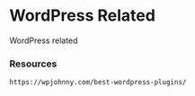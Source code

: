 # WordPress Related
WordPress related

### Resources
```
https://wpjohnny.com/best-wordpress-plugins/
```
